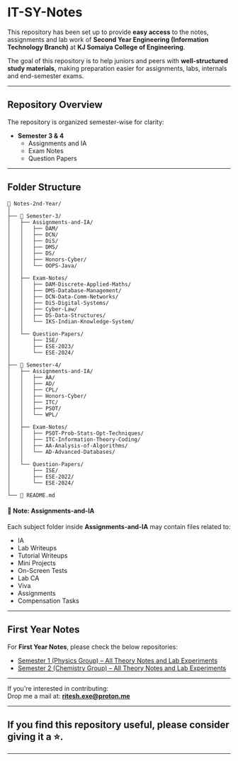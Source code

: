 # IT-SY-Notes

This repository has been set up to provide **easy access** to the notes, assignments and lab work of **Second Year Engineering (Information Technology Branch)** at **KJ Somaiya College of Engineering**.  

The goal of this repository is to help juniors and peers with **well-structured study materials**, making preparation easier for assignments, labs, internals and end-semester exams.

---

## Repository Overview
The repository is organized semester-wise for clarity:

- **Semester 3 & 4**
  - Assignments and IA  
  - Exam Notes  
  - Question Papers
    
---

## Folder Structure 
```
📂 Notes-2nd-Year/
│
├── 📁 Semester-3/
│   ├── Assignments-and-IA/
│   │   ├── DAM/
│   │   ├── DCN/
│   │   ├── DiS/
│   │   ├── DMS/
│   │   ├── DS/
│   │   ├── Honors-Cyber/
│   │   └── OOPS-Java/
│   │
│   ├── Exam-Notes/
│   │   ├── DAM-Discrete-Applied-Maths/
│   │   ├── DMS-Database-Management/
│   │   ├── DCN-Data-Comm-Networks/
│   │   ├── DiS-Digital-Systems/
│   │   ├── Cyber-Law/
│   │   ├── DS-Data-Structures/
│   │   └── IKS-Indian-Knowledge-System/
│   │
│   └── Question-Papers/
│       ├── ISE/
│       ├── ESE-2023/
│       └── ESE-2024/
│
├── 📁 Semester-4/
│   ├── Assignments-and-IA/
│   │   ├── AA/
│   │   ├── AD/
│   │   ├── CPL/
│   │   ├── Honors-Cyber/
│   │   ├── ITC/
│   │   ├── PSOT/
│   │   └── WPL/
│   │
│   ├── Exam-Notes/
│   │   ├── PSOT-Prob-Stats-Opt-Techniques/
│   │   ├── ITC-Information-Theory-Coding/
│   │   ├── AA-Analysis-of-Algorithms/
│   │   └── AD-Advanced-Databases/
│   │
│   └── Question-Papers/
│       ├── ISE/
│       ├── ESE-2022/
│       └── ESE-2024/
│
└── 📄 README.md
```


#### 📌 Note: Assignments-and-IA
Each subject folder inside **Assignments-and-IA** may contain files related to:

- IA  
- Lab Writeups  
- Tutorial Writeups  
- Mini Projects  
- On-Screen Tests  
- Lab CA  
- Viva  
- Assignments  
- Compensation Tasks

---

## First Year Notes  

For **First Year Notes**, please check the below repositories:  

- [Semester 1 (Physics Group) – All Theory Notes and Lab Experiments](https://github.com/RiteshJha912/Notes-Sem1-FY-P)  
- [Semester 2 (Chemistry Group) – All Theory Notes and Lab Experiments](https://github.com/RiteshJha912/Notes-Sem2-FY-C)  

---

If you're interested in contributing:  
Drop me a mail at: **ritesh.exe@proton.me**

---

##  If you find this repository useful, please consider giving it a **⭐**.  
---

